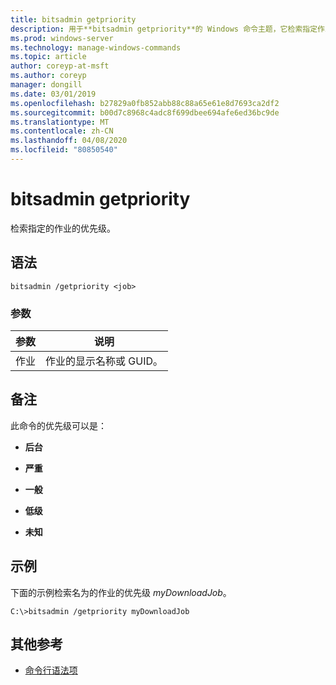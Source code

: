 ```yaml
---
title: bitsadmin getpriority
description: 用于**bitsadmin getpriority**的 Windows 命令主题，它检索指定作业的优先级。
ms.prod: windows-server
ms.technology: manage-windows-commands
ms.topic: article
author: coreyp-at-msft
ms.author: coreyp
manager: dongill
ms.date: 03/01/2019
ms.openlocfilehash: b27829a0fb852abb88c88a65e61e8d7693ca2df2
ms.sourcegitcommit: b00d7c8968c4adc8f699dbee694afe6ed36bc9de
ms.translationtype: MT
ms.contentlocale: zh-CN
ms.lasthandoff: 04/08/2020
ms.locfileid: "80850540"
---
```

# <a name="bitsadmin-getpriority"></a>bitsadmin getpriority

检索指定的作业的优先级。

## <a name="syntax"></a>语法

```
bitsadmin /getpriority <job>
```

### <a name="parameters"></a>参数

| 参数 | 说明 |
| -------------- | -------------- |
| 作业 | 作业的显示名称或 GUID。 |

## <a name="remarks"></a>备注

此命令的优先级可以是：

- **后台**

- **严重**

- **一般**

- **低级**

- **未知**

## <a name="examples"></a><a name=BKMK_examples></a>示例

下面的示例检索名为的作业的优先级 *myDownloadJob*。

```
C:\>bitsadmin /getpriority myDownloadJob
```

## <a name="additional-references"></a>其他参考

- [命令行语法项](command-line-syntax-key.md)

